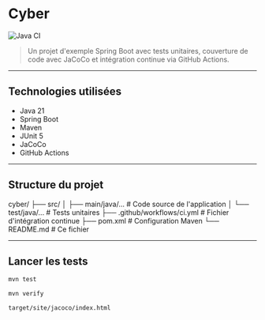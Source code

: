 # Cyber

![Java CI](https://github.com/DJILI-K/Cyber/actions/workflows/ci.yml/badge.svg)

> Un projet d'exemple Spring Boot avec tests unitaires, couverture de code avec JaCoCo et intégration continue via GitHub Actions.

---

##  Technologies utilisées

- Java 21
- Spring Boot
- Maven
- JUnit 5
- JaCoCo
- GitHub Actions

---

##  Structure du projet
cyber/
├── src/
│ ├── main/java/... # Code source de l'application
│ └── test/java/... # Tests unitaires
├── .github/workflows/ci.yml # Fichier d'intégration continue
├── pom.xml # Configuration Maven
└── README.md # Ce fichier

---

##  Lancer les tests

```bash
mvn test

mvn verify

target/site/jacoco/index.html
